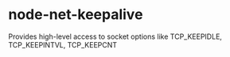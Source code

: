 # node-net-keepalive
Provides high-level access to socket options like TCP_KEEPIDLE, TCP_KEEPINTVL, TCP_KEEPCNT
